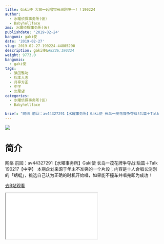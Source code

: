 ```yaml
---
title: Gaki使 大家一起唱完长渕刚吧～！！190224
author:
  - 水曜侦探事务所(仮)
  - Babyhellface
zmz: 水曜侦探事务所(仮)
publishdate: '2019-02-24'
bangumi: gaki使
date: '2019-02-27'
slug: 2019-02-27-190224-44805290
description: gaki使&#8226;190224
weight: 9773.0
bangumis:
  - gaki使
tags:
  - 浜田雅功
  - 松本人志
  - 月亭方正
  - 中字
  - 岩尾望
categories:
  - 水曜侦探事务所(仮)
  - Babyhellface

brief: "网络 前回：av44327291【水曜事务所】Gaki使 长岛一茂花牌争夺战!后篇＋Talk 190217【中字】 本期企划来源于年末不准笑的一个片段；内容是十人合唱长渕刚的「蜻蜓」，挑选自己认为正确的时机开始唱，如果能不撞车并唱完即为成功！"
---
```

![](https://i.imgur.com/wS15oOT.jpg)
# 简介  
网络
前回：av44327291【水曜事务所】Gaki使 长岛一茂花牌争夺战!后篇＋Talk 190217【中字】
本期企划来源于年末不准笑的一个片段；内容是十人合唱长渕刚的「蜻蜓」，挑选自己认为正确的时机开始唱，如果能不撞车并唱完即为成功！  

[去B站观看](https://www.bilibili.com/video/av44805290/)
<div class ="resp-container"><iframe class="testiframe" src="//player.bilibili.com/player.html?aid=44805290"", scrolling="no", allowfullscreen="true" > </iframe></div> 

